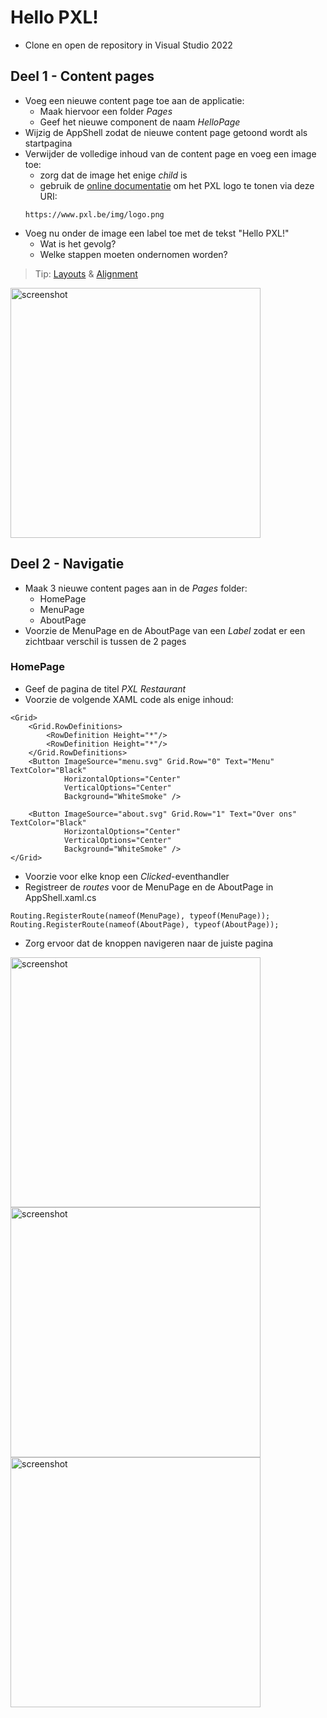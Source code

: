 # Hello PXL!

- Clone en open de repository in Visual Studio 2022

## Deel 1 - Content pages
- Voeg een nieuwe content page toe aan de applicatie: 
	- Maak hiervoor een folder *Pages*
	- Geef het nieuwe component de naam *HelloPage*
- Wijzig de AppShell zodat de nieuwe content page getoond wordt als startpagina
- Verwijder de volledige inhoud van de content page en voeg een image toe: 
	- zorg dat de image het enige *child* is
	- gebruik de [online documentatie](https://learn.microsoft.com/en-us/dotnet/maui/user-interface/controls/?view=net-maui-8.0) om het PXL logo te tonen via deze URI:
	``` 
	https://www.pxl.be/img/logo.png
	```
- Voeg nu onder de image een label toe met de tekst "Hello PXL!"
	- Wat is het gevolg?
	- Welke stappen moeten ondernomen worden?

> Tip: [Layouts](https://learn.microsoft.com/en-us/dotnet/maui/user-interface/layouts/?view=net-maui-8.0) & [Alignment](https://learn.microsoft.com/en-us/dotnet/maui/user-interface/layouts/?view=net-maui-8.0)

<img src="assets/hellopxl.png" alt="screenshot" height="400" />

## Deel 2 - Navigatie
- Maak 3 nieuwe content pages aan in de *Pages* folder:
	- HomePage
	- MenuPage
	- AboutPage
- Voorzie de MenuPage en de AboutPage van een *Label* zodat er een zichtbaar verschil is tussen de 2 pages

### HomePage
- Geef de pagina de titel *PXL Restaurant*
- Voorzie de volgende XAML code als enige inhoud:
```
<Grid>
    <Grid.RowDefinitions>
        <RowDefinition Height="*"/>
        <RowDefinition Height="*"/>
    </Grid.RowDefinitions>
    <Button ImageSource="menu.svg" Grid.Row="0" Text="Menu" TextColor="Black"
            HorizontalOptions="Center"
            VerticalOptions="Center" 
            Background="WhiteSmoke" />

    <Button ImageSource="about.svg" Grid.Row="1" Text="Over ons" TextColor="Black"
            HorizontalOptions="Center"
            VerticalOptions="Center" 
            Background="WhiteSmoke" />
</Grid>
```
- Voorzie voor elke knop een *Clicked*-eventhandler 
- Registreer de *routes* voor de MenuPage en de AboutPage in AppShell.xaml.cs
```
Routing.RegisterRoute(nameof(MenuPage), typeof(MenuPage));
Routing.RegisterRoute(nameof(AboutPage), typeof(AboutPage));
```
- Zorg ervoor dat de knoppen navigeren naar de juiste pagina

<img src="assets/homepage.png" alt="screenshot" height="400" /> 

<img src="assets/menupage.png" alt="screenshot" height="400" /> 

<img src="assets/aboutpage.png" alt="screenshot" height="400" /> 